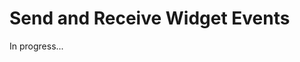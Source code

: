 <meta url="https://github.com/johnlindquist/kit/discussions/810">
<meta id="D_kwDOEu7MBc4AP9Tg">
<meta title="Send and Receive Widget Events">
<meta section="widgets">
<meta i="1">    
<meta path="docs/send-and-receive-widget-events">    

# Send and Receive Widget Events  

In progress...